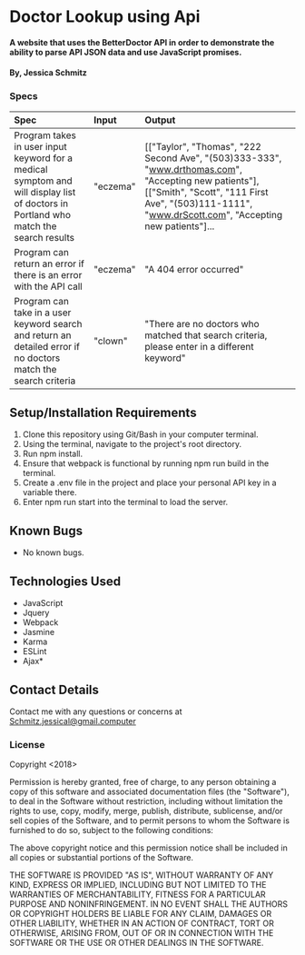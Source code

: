 # Doctor Lookup using Api

#### A website that uses the BetterDoctor API in order to demonstrate the ability to parse API JSON data and use JavaScript promises.

#### **By, Jessica Schmitz**

### Specs
| Spec | Input | Output |
| :-------------     | :------------- | :------------- |
| Program takes in user input keyword for a medical symptom and will display list of doctors in Portland who match the search results | "eczema" | [["Taylor", "Thomas", "222 Second Ave", "(503)333-333", "www.drthomas.com", "Accepting new patients"], [["Smith", "Scott", "111 First Ave", "(503)111-1111", "www.drScott.com", "Accepting new patients"]...|
| Program can return an error if there is an error with the API call | "eczema" | "A 404 error occurred" |
| Program can take in a user keyword search and return an detailed error if no doctors match the search criteria | "clown" | "There are no doctors who matched that search criteria, please enter in a different keyword" |


## Setup/Installation Requirements

1. Clone this repository using Git/Bash in your computer terminal.
2. Using the terminal, navigate to the project's root directory.
3. Run npm install.
4. Ensure that webpack is functional by running npm run build in the terminal.
5. Create a .env file in the project and place your personal API key in a variable there.
6. Enter npm run start into the terminal to load the server.

## Known Bugs
 * No known bugs.

## Technologies Used
 * JavaScript
 * Jquery
 * Webpack
 * Jasmine
 * Karma
 * ESLint
 * Ajax*

## Contact Details

Contact me with any questions or concerns at Schmitz.jessical@gmail.computer

### License

Copyright <2018> <Jessica Schmitz>

Permission is hereby granted, free of charge, to any person obtaining a copy of this software and associated documentation files (the "Software"), to deal in the Software without restriction, including without limitation the rights to use, copy, modify, merge, publish, distribute, sublicense, and/or sell copies of the Software, and to permit persons to whom the Software is furnished to do so, subject to the following conditions:

The above copyright notice and this permission notice shall be included in all copies or substantial portions of the Software.

THE SOFTWARE IS PROVIDED "AS IS", WITHOUT WARRANTY OF ANY KIND, EXPRESS OR IMPLIED, INCLUDING BUT NOT LIMITED TO THE WARRANTIES OF MERCHANTABILITY, FITNESS FOR A PARTICULAR PURPOSE AND NONINFRINGEMENT. IN NO EVENT SHALL THE AUTHORS OR COPYRIGHT HOLDERS BE LIABLE FOR ANY CLAIM, DAMAGES OR OTHER LIABILITY, WHETHER IN AN ACTION OF CONTRACT, TORT OR OTHERWISE, ARISING FROM, OUT OF OR IN CONNECTION WITH THE SOFTWARE OR THE USE OR OTHER DEALINGS IN THE SOFTWARE.
